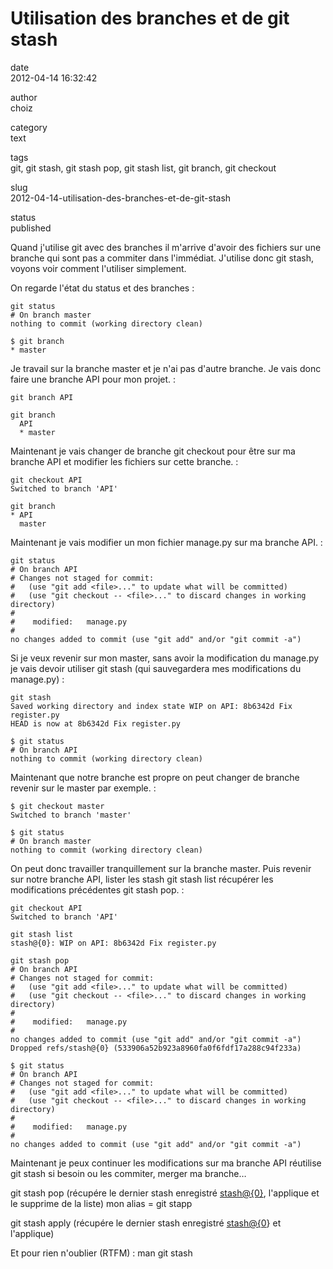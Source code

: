 Utilisation des branches et de git stash
========================================

date  
2012-04-14 16:32:42

author  
choiz

category  
text

tags  
git, git stash, git stash pop, git stash list, git branch, git checkout

slug  
2012-04-14-utilisation-des-branches-et-de-git-stash

status  
published

Quand j'utilise git avec des branches il m'arrive d'avoir des fichiers
sur une branche qui sont pas a commiter dans l'immédiat. J'utilise donc
git stash, voyons voir comment l'utiliser simplement.

On regarde l'état du status et des branches :

    git status
    # On branch master
    nothing to commit (working directory clean)

    $ git branch
    * master

Je travail sur la branche master et je n'ai pas d'autre branche. Je vais
donc faire une branche API pour mon projet. :

    git branch API

    git branch
      API
      * master

Maintenant je vais changer de branche git checkout pour être sur ma
branche API et modifier les fichiers sur cette branche. :

    git checkout API
    Switched to branch 'API'

    git branch
    * API
      master

Maintenant je vais modifier un mon fichier manage.py sur ma branche API.
:

    git status
    # On branch API
    # Changes not staged for commit:
    #   (use "git add <file>..." to update what will be committed)
    #   (use "git checkout -- <file>..." to discard changes in working directory)
    #
    #    modified:   manage.py
    #
    no changes added to commit (use "git add" and/or "git commit -a")

Si je veux revenir sur mon master, sans avoir la modification du
manage.py je vais devoir utiliser git stash (qui sauvegardera mes
modifications du manage.py) :

    git stash
    Saved working directory and index state WIP on API: 8b6342d Fix register.py
    HEAD is now at 8b6342d Fix register.py

    $ git status
    # On branch API
    nothing to commit (working directory clean)

Maintenant que notre branche est propre on peut changer de branche
revenir sur le master par exemple. :

    $ git checkout master
    Switched to branch 'master'

    $ git status
    # On branch master
    nothing to commit (working directory clean)

On peut donc travailler tranquillement sur la branche master. Puis
revenir sur notre branche API, lister les stash git stash list récupérer
les modifications précédentes git stash pop. :

    git checkout API
    Switched to branch 'API'

    git stash list
    stash@{0}: WIP on API: 8b6342d Fix register.py

    git stash pop
    # On branch API
    # Changes not staged for commit:
    #   (use "git add <file>..." to update what will be committed)
    #   (use "git checkout -- <file>..." to discard changes in working directory)
    #
    #    modified:   manage.py
    #
    no changes added to commit (use "git add" and/or "git commit -a")
    Dropped refs/stash@{0} (533906a52b923a8960fa0f6fdf17a288c94f233a)

    $ git status
    # On branch API
    # Changes not staged for commit:
    #   (use "git add <file>..." to update what will be committed)
    #   (use "git checkout -- <file>..." to discard changes in working directory)
    #
    #    modified:   manage.py
    #
    no changes added to commit (use "git add" and/or "git commit -a")

Maintenant je peux continuer les modifications sur ma branche API
réutilise git stash si besoin ou les commiter, merger ma branche…

git stash pop (récupére le dernier stash enregistré
[stash@{0}](mailto:stash@{0}), l'applique et le supprime de la liste)
mon alias = git stapp

git stash apply (récupére le dernier stash enregistré
[stash@{0](mailto:stash@{0)} et l'applique)

Et pour rien n'oublier (RTFM) : man git stash
